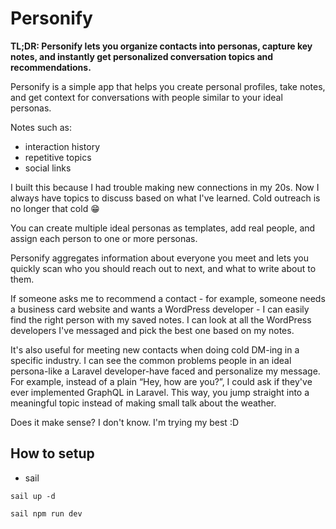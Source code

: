 # Personify

**TL;DR: Personify lets you organize contacts into personas, capture key notes, and instantly get personalized conversation topics and recommendations.**

Personify is a simple app that helps you create personal profiles, take notes, and get context for conversations with people similar to your ideal personas.

Notes such as:
- interaction history
- repetitive topics
- social links

I built this because I had trouble making new connections in my 20s. Now I always have topics to discuss based on what I've learned. Cold outreach is no longer that cold 😁

You can create multiple ideal personas as templates, add real people, and assign each person to one or more personas.

Personify aggregates information about everyone you meet and lets you quickly scan who you should reach out to next, and what to write about to them.

If someone asks me to recommend a contact - for example, someone needs a business card website and wants a WordPress developer - I can easily find the right person with my saved notes. I can look at all the WordPress developers I've messaged and pick the best one based on my notes.

It's also useful for meeting new contacts when doing cold DM-ing in a specific industry. I can see the common problems people in an ideal persona-like a Laravel developer-have faced and personalize my message. For example, instead of a plain “Hey, how are you?”, I could ask if they've ever implemented GraphQL in Laravel. This way, you jump straight into a meaningful topic instead of making small talk about the weather.

Does it make sense? I don't know. I'm trying my best :D

## How to setup

- sail
```
sail up -d

sail npm run dev
```

